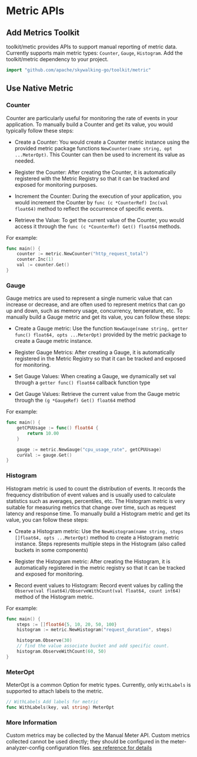 # Metric APIs

## Add Metrics Toolkit

toolkit/metic provides APIs to support manual reporting of metric data. Currently supports main metric types: `Counter`, `Gauge`, `Histogram`.
Add the toolkit/metric dependency to your project.

```go
import "github.com/apache/skywalking-go/toolkit/metric"
```

## Use Native Metric

### Counter

Counter are particularly useful for monitoring the rate of events in your application.
To manually build a Counter and get its value, you would typically follow these steps:

+ Create a Counter: You would create a Counter metric instance using the provided metric package functions `NewCounter(name string, opt ...MeterOpt)`. This Counter can then be used to increment its value as needed.

+ Register the Counter: After creating the Counter, it is automatically registered with the Metric Registry so that it can be tracked and exposed for monitoring purposes.

+ Increment the Counter: During the execution of your application, you would increment the Counter by `func (c *CounterRef) Inc(val float64)` method to reflect the occurrence of specific events.

+ Retrieve the Value: To get the current value of the Counter, you would access it through the `func (c *CounterRef) Get() float64`  methods.

For example:

```go
func main() {
    counter := metric.NewCounter("http_request_total")
    counter.Inc(1)
    val := counter.Get()
}	
```

### Gauge

Gauge metrics are used to represent a single numeric value that can increase or decrease, and are often used to represent metrics that can go up and down, such as memory usage, concurrency, temperature, etc.
To manually build a Gauge metric and get its value, you can follow these steps:

+ Create a Gauge metric: Use the function `NewGauge(name string, getter func() float64, opts ...MeterOpt)` provided by the metric package to create a Gauge metric instance.

+ Register Gauge Metrics: After creating a Gauge, it is automatically registered in the Metric Registry so that it can be tracked and exposed for monitoring.

+ Set Gauge Values: When creating a Gauge, we dynamically set val through a `getter func() float64` callback function type

+ Get Gauge Values: Retrieve the current value from the Gauge metric through the `(g *GaugeRef) Get() float64` method

For example:

```go
func main() {
    getCPUUsage := func() float64 {
        return 10.00
    }

    gauge := metric.NewGauge("cpu_usage_rate", getCPUUsage)
    curVal := gauge.Get()
}
```

### Histogram

Histogram metric is used to count the distribution of events. It records the frequency distribution of event values and is usually used to calculate statistics such as averages, percentiles, etc. The Histogram metric is very suitable for measuring metrics that change over time, such as request latency and response time.
To manually build a Histogram metric and get its value, you can follow these steps:

+ Create a Histogram metric: Use the `NewHistogram(name string, steps []float64, opts ...MeterOpt)` method to create a Histogram metric instance. Steps represents multiple steps in the Histogram (also called buckets in some components)

+ Register the Histogram metric: After creating the Histogram, it is automatically registered in the metric registry so that it can be tracked and exposed for monitoring.

+ Record event values to Histogram: Record event values by calling the `Observe(val float64)/ObserveWithCount(val float64, count int64)` method of the Histogram metric.

For example:

```go
func main() {
	steps := []float64{5, 10, 20, 50, 100}
	histogram := metric.NewHistogram("request_duration", steps)

	histogram.Observe(30)
	// find the value associate bucket and add specific count.
	histogram.ObserveWithCount(60, 50)
}
```

### MeterOpt

MeterOpt is a common Option for metric types. Currently, only `WithLabels` is supported to attach labels to the metric.

```go
// WithLabels Add labels for metric
func WithLabels(key, val string) MeterOpt
```

### More Information

Custom metrics may be collected by the Manual Meter API. Custom metrics collected cannot be used directly; they should be configured in the meter-analyzer-config configuration files. [see reference for details](https://skywalking.apache.org/docs/main/latest/en/setup/backend/backend-meter/#report-meter-telemetry-data)